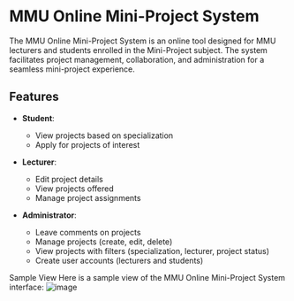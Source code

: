 # MMU Online Mini-Project System

The MMU Online Mini-Project System is an online tool designed for MMU lecturers and students enrolled in the Mini-Project subject. The system facilitates project management, collaboration, and administration for a seamless mini-project experience.

## Features

- **Student**: 
  - View projects based on specialization
  - Apply for projects of interest
  
- **Lecturer**: 
  - Edit project details
  - View projects offered
  - Manage project assignments
  
- **Administrator**: 
  - Leave comments on projects
  - Manage projects (create, edit, delete)
  - View projects with filters (specialization, lecturer, project status)
  - Create user accounts (lecturers and students)

Sample View
Here is a sample view of the MMU Online Mini-Project System interface:
![image](https://github.com/txnlnn/Mini-project-management-system/assets/127374984/52388556-7cef-466a-b240-8c5696e92e36)


